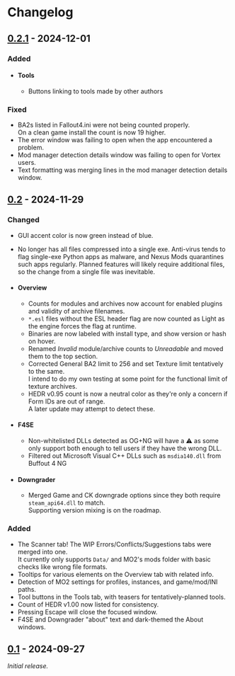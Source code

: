 # Changelog

## [0.2.1] - 2024-12-01

### Added

- #### Tools

  - Buttons linking to tools made by other authors

### Fixed

- BA2s listed in Fallout4.ini were not being counted properly.  
On a clean game install the count is now 19 higher.
- The error window was failing to open when the app encountered a problem.
- Mod manager detection details window was failing to open for Vortex users.
- Text formatting was merging lines in the mod manager detection details window.

## [0.2] - 2024-11-29

### Changed

- GUI accent color is now green instead of blue.
- No longer has all files compressed into a single exe. Anti-virus tends to flag single-exe Python apps as malware, and Nexus Mods quarantines such apps regularly. Planned features will likely require additional files, so the change from a single file was inevitable.

- #### Overview

  - Counts for modules and archives now account for enabled plugins and validity of archive filenames.
  - `*.esl` files without the ESL header flag are now counted as Light as the engine forces the flag at runtime.
  - Binaries are now labeled with install type, and show version or hash on hover.
  - Renamed *Invalid* module/archive counts to *Unreadable* and moved them to the top section.
  - Corrected General BA2 limit to 256 and set Texture limit tentatively to the same.  
  I intend to do my own testing at some point for the functional limit of texture archives.
  - HEDR v0.95 count is now a neutral color as they're only a concern if Form IDs are out of range.  
  A later update may attempt to detect these.

- #### F4SE

  - Non-whitelisted DLLs detected as OG+NG will have a ⚠️ as some only support both enough to tell users if they have the wrong DLL.
  - Filtered out Microsoft Visual C++ DLLs such as `msdia140.dll` from Buffout 4 NG

- #### Downgrader

  - Merged Game and CK downgrade options since they both require `steam_api64.dll` to match.  
Supporting version mixing is on the roadmap.

### Added

- The Scanner tab! The WIP Errors/Conflicts/Suggestions tabs were merged into one.  
It currently only supports `Data/` and MO2's mods folder with basic checks like wrong file formats.
- Tooltips for various elements on the Overview tab with related info.
- Detection of MO2 settings for profiles, instances, and game/mod/INI paths.
- Tool buttons in the Tools tab, with teasers for tentatively-planned tools.
- Count of HEDR v1.00 now listed for consistency.
- Pressing Escape will close the focused window.
- F4SE and Downgrader "about" text and dark-themed the About windows.

## [0.1] - 2024-09-27

_Initial release._

[0.2.1]: https://github.com/wxMichael/Collective-Modding-Toolkit/releases/tag/0.2.1
[0.2]: https://github.com/wxMichael/Collective-Modding-Toolkit/releases/tag/0.2
[0.1]: https://github.com/wxMichael/Collective-Modding-Toolkit/releases/tag/0.1
